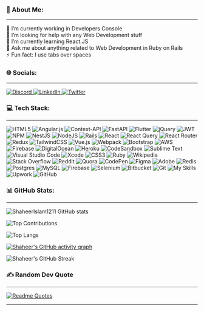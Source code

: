 <!--
**Shaheer-cloud-07/Shaheer-cloud-07** is a ✨ _special_ ✨ repository because its `README.md` (this file) appears on your GitHub profile.

Here are some ideas to get you started:

- 🔭 I’m currently working on ...
- 🌱 I’m currently learning ...
- 👯 I’m looking to collaborate on ...
- 🤔 I’m looking for help with ...
- 💬 Ask me about ...
- 📫 How to reach me: ...
- 😄 Pronouns: ...
- ⚡ Fun fact: ...
-->

### 💫 About Me:

<hr>

🔭 I’m currently working in Developers Console <br>
🤝 I’m looking for help with any Web Development stuff<br>
🌱 I’m currently learning React.JS <br>
💬 Ask me about anything related to Web Development in Ruby on Rails <br>
⚡ Fun fact: I use tabs over spaces <br>

### 🌐 Socials:

<hr>

<a href="https://discord.gg/Shaheer_727" target="_blank" rel="noopener noreferrer">
  <img src="https://img.shields.io/badge/Discord-%237289DA.svg?logo=discord&logoColor=white" alt="Discord" />
</a>

<a href="https://www.linkedin.com/in/shaheer-islam-34178b237/" target="_blank" rel="noopener noreferrer">
  <img src="https://img.shields.io/badge/LinkedIn-%230077B5.svg?logo=linkedin&logoColor=white" alt="LinkedIn" />
</a>

<a href="https://twitter.com/M_Shaheer_Islam" target="_blank" rel="noopener noreferrer">
  <img src="https://img.shields.io/badge/Twitter-%231DA1F2.svg?logo=Twitter&logoColor=white" alt="Twitter" />
</a>

### 💻 Tech Stack:

<hr>

![HTML5](https://img.shields.io/badge/html5-%23E34F26.svg?style=for-the-badge&logo=html5&logoColor=white) ![Angular.js](https://img.shields.io/badge/angular.js-%23E23237.svg?style=for-the-badge&logo=angularjs&logoColor=white) ![Context-API](https://img.shields.io/badge/Context--Api-000000?style=for-the-badge&logo=react) ![FastAPI](https://img.shields.io/badge/FastAPI-005571?style=for-the-badge&logo=fastapi) ![Flutter](https://img.shields.io/badge/Flutter-%2302569B.svg?style=for-the-badge&logo=Flutter&logoColor=white) ![jQuery](https://img.shields.io/badge/jquery-%230769AD.svg?style=for-the-badge&logo=jquery&logoColor=white) ![JWT](https://img.shields.io/badge/JWT-black?style=for-the-badge&logo=JSON%20web%20tokens) ![NPM](https://img.shields.io/badge/NPM-%23CB3837.svg?style=for-the-badge&logo=npm&logoColor=white) ![NestJS](https://img.shields.io/badge/nestjs-%23E0234E.svg?style=for-the-badge&logo=nestjs&logoColor=white) ![NodeJS](https://img.shields.io/badge/node.js-6DA55F?style=for-the-badge&logo=node.js&logoColor=white) ![Rails](https://img.shields.io/badge/rails-%23CC0000.svg?style=for-the-badge&logo=ruby-on-rails&logoColor=white) ![React](https://img.shields.io/badge/react-%2320232a.svg?style=for-the-badge&logo=react&logoColor=%2361DAFB) ![React Query](https://img.shields.io/badge/-React%20Query-FF4154?style=for-the-badge&logo=react%20query&logoColor=white) ![React Router](https://img.shields.io/badge/React_Router-CA4245?style=for-the-badge&logo=react-router&logoColor=white) ![Redux](https://img.shields.io/badge/redux-%23593d88.svg?style=for-the-badge&logo=redux&logoColor=white) ![TailwindCSS](https://img.shields.io/badge/tailwindcss-%2338B2AC.svg?style=for-the-badge&logo=tailwind-css&logoColor=white) ![Vue.js](https://img.shields.io/badge/vuejs-%2335495e.svg?style=for-the-badge&logo=vuedotjs&logoColor=%234FC08D) ![Webpack](https://img.shields.io/badge/webpack-%238DD6F9.svg?style=for-the-badge&logo=webpack&logoColor=black) ![Bootstrap](https://img.shields.io/badge/bootstrap-%238511FA.svg?style=for-the-badge&logo=bootstrap&logoColor=white) ![AWS](https://img.shields.io/badge/AWS-%23FF9900.svg?style=for-the-badge&logo=amazon-aws&logoColor=white) ![Firebase](https://img.shields.io/badge/firebase-%23039BE5.svg?style=for-the-badge&logo=firebase) ![DigitalOcean](https://img.shields.io/badge/DigitalOcean-%230167ff.svg?style=for-the-badge&logo=digitalOcean&logoColor=white) ![Heroku](https://img.shields.io/badge/heroku-%23430098.svg?style=for-the-badge&logo=heroku&logoColor=white) ![CodeSandbox](https://img.shields.io/badge/Codesandbox-040404?style=for-the-badge&logo=codesandbox&logoColor=DBDBDB) ![Sublime Text](https://img.shields.io/badge/sublime_text-%23575757.svg?style=for-the-badge&logo=sublime-text&logoColor=important) ![Visual Studio Code](https://img.shields.io/badge/Visual%20Studio%20Code-0078d7.svg?style=for-the-badge&logo=visual-studio-code&logoColor=white) ![Xcode](https://img.shields.io/badge/Xcode-007ACC?style=for-the-badge&logo=Xcode&logoColor=white) ![CSS3](https://img.shields.io/badge/css3-%231572B6.svg?style=for-the-badge&logo=css3&logoColor=white) ![Ruby](https://img.shields.io/badge/ruby-%23CC342D.svg?style=for-the-badge&logo=ruby&logoColor=white) ![Wikipedia](https://img.shields.io/badge/Wikipedia-%23000000.svg?style=for-the-badge&logo=wikipedia&logoColor=white) ![Stack Overflow](https://img.shields.io/badge/-Stackoverflow-FE7A16?style=for-the-badge&logo=stack-overflow&logoColor=white) ![Reddit](https://img.shields.io/badge/Reddit-%23FF4500.svg?style=for-the-badge&logo=Reddit&logoColor=white) ![Quora](https://img.shields.io/badge/Quora-%23B92B27.svg?style=for-the-badge&logo=Quora&logoColor=white) ![CodePen](https://img.shields.io/badge/Codepen-000000?style=for-the-badge&logo=codepen&logoColor=white) ![Figma](https://img.shields.io/badge/figma-%23F24E1E.svg?style=for-the-badge&logo=figma&logoColor=white) ![Adobe](https://img.shields.io/badge/adobe-%23FF0000.svg?style=for-the-badge&logo=adobe&logoColor=white) ![Redis](https://img.shields.io/badge/redis-%23DD0031.svg?style=for-the-badge&logo=redis&logoColor=white) ![Postgres](https://img.shields.io/badge/postgres-%23316192.svg?style=for-the-badge&logo=postgresql&logoColor=white) ![MySQL](https://img.shields.io/badge/mysql-%2300f.svg?style=for-the-badge&logo=mysql&logoColor=white) ![Firebase](https://img.shields.io/badge/Firebase-039BE5?style=for-the-badge&logo=Firebase&logoColor=white) ![Selenium](https://img.shields.io/badge/-selenium-%43B02A?style=for-the-badge&logo=selenium&logoColor=white) ![Bitbucket](https://img.shields.io/badge/bitbucket-%230047B3.svg?style=for-the-badge&logo=bitbucket&logoColor=white) ![Git](https://img.shields.io/badge/git-%23F05033.svg?style=for-the-badge&logo=git&logoColor=white) ![My Skills](https://img.shields.io/badge/HTML5-%2300599C.svg?style=for-the-badge&logo=c%2B%2B&logoColor=white) ![Upwork](https://img.shields.io/badge/UpWork-6FDA44?style=for-the-badge&logo=Upwork&logoColor=white) ![GitHub](https://img.shields.io/badge/github-%23121011.svg?style=for-the-badge&logo=github&logoColor=white)

### 📊 GitHub Stats:

<hr>

![ShaheerIslam1211 GitHub stats](https://github-readme-stats.vercel.app/api?username=ShaheerIslam1211&show_icons=true&theme=one_dark_pro&count_private=true&include_all_commits=true&cache_seconds=1800)


![Top Contributions](https://github-readme-streak-stats.herokuapp.com/?user=ShaheerIslam1211&theme=dark&hide_border=true)

![Top Langs](https://github-readme-stats.vercel.app/api/top-langs/?username=ShaheerIslam1211&layout=compact&theme=one_dark_pro&hide_border=true)

[![Shaheer's GitHub activity graph](https://activity-graph.herokuapp.com/graph?username=ShaheerIslam1211&theme=react-dark)](https://github.com/ShaheerIslam1211)

![Shaheer's GitHub Streak](https://github-readme-streak-stats.herokuapp.com/?user=ShaheerIslam1211&theme=dark)



### ✍️ Random Dev Quote

<hr>

[![Readme Quotes](https://quotes-github-readme.vercel.app/api?type=horizontal&theme=dark)](https://github.com/piyushsuthar/github-readme-quotes)

<hr>
<p dir="auto"><a href="https://visitcount.itsvg.in" rel="nofollow"><img src="https://camo.githubusercontent.com/d552b92f599d913329509a41e1f0b289f752ee443c7c6628e1229e3c5d14f7cc/68747470733a2f2f7669736974636f756e742e69747376672e696e2f6170693f69643d44756161417a6861722669636f6e3d3026636f6c6f723d30" alt="" data-canonical-src="https://visitcount.itsvg.in/api?id=ShaheerIslam1211&amp;icon=0&amp;color=0" style="max-width: 100%;"></a></p>
